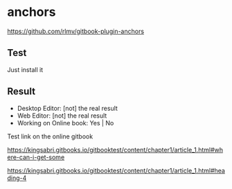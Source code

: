 # anchors

https://github.com/rlmv/gitbook-plugin-anchors

## Test
Just install it 

## Result
- Desktop Editor: [not] the real result 
- Web Editor: [not] the real result 
- Working on Online book: Yes | No

Test link on the online gitbook

https://kingsabri.gitbooks.io/gitbooktest/content/chapter1/article_1.html#where-can-i-get-some

https://kingsabri.gitbooks.io/gitbooktest/content/chapter1/article_1.html#heading-4